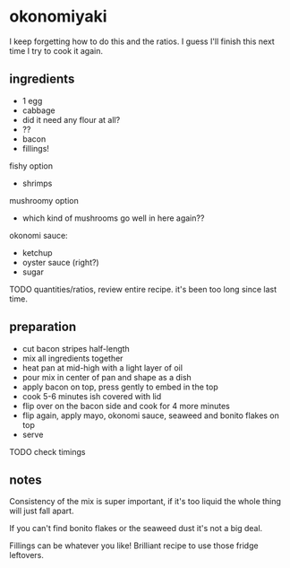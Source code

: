 # okonomiyaki

I keep forgetting how to do this and the ratios. I guess I'll finish this next time I try to cook it again.

## ingredients

- 1 egg
- cabbage
- did it need any flour at all?
- ??
- bacon
- fillings!

fishy option
- shrimps

mushroomy option
- which kind of mushrooms go well in here again??

okonomi sauce:
- ketchup
- oyster sauce (right?)
- sugar

TODO quantities/ratios, review entire recipe. it's been too long since last time.

## preparation

- cut bacon stripes half-length
- mix all ingredients together
- heat pan at mid-high with a light layer of oil
- pour mix in center of pan and shape as a dish
- apply bacon on top, press gently to embed in the top
- cook 5-6 minutes ish covered with lid
- flip over on the bacon side and cook for 4 more minutes
- flip again, apply mayo, okonomi sauce, seaweed and bonito flakes on top
- serve

TODO check timings

## notes

Consistency of the mix is super important, if it's too liquid the whole thing will just fall apart.

If you can't find bonito flakes or the seaweed dust it's not a big deal.

Fillings can be whatever you like! Brilliant recipe to use those fridge leftovers.